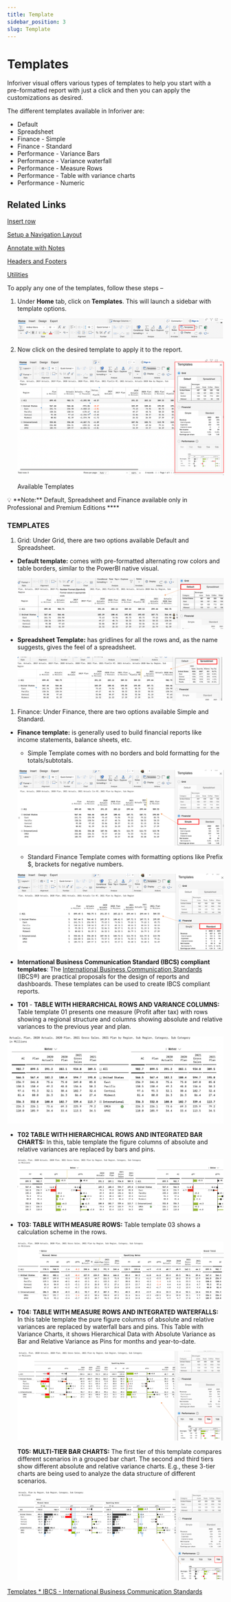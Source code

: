 ```yaml
---
title: Template
sidebar_position: 3
slug: Template
---
```


# Templates

Inforiver visual offers various types of templates to help you start with a pre-formatted report with just a click and then you can apply the customizations as desired. 

The different templates available in Inforiver are:

- Default
- Spreadsheet
- Finance - Simple
- Finance - Standard
- Performance - Variance Bars
- Performance - Variance waterfall
- Performance - Measure Rows
- Performance - Table with variance charts
- Performance - Numeric

## Related Links

[Insert row](/visual/insert-row)

[Setup a Navigation Layout](/build/setup-a-navigation-layout)

[Annotate with Notes](/build/Annotatenotes)

[Headers and Footers](/settings/headers-and-footers)

[Utilities](/settings/utilities)

To apply any one of the templates, follow these steps –

1. Under **Home** tab, click on **Templates**. This will launch a sidebar with template options.
    
    ![Untitled](/img/build/Template/Template1.png)
    
2. Now click on the desired template to apply it to the report.
    
    ![Available Templates](/img/build/Template/Template2.png)
    
    Available Templates
    

<aside>
💡 **Note:** Default, Spreadsheet and Finance available only in Professional and Premium Editions   ****

</aside>

### TEMPLATES

1. Grid: Under Grid, there are two options available Default and Spreadsheet. 
- **Default template:** comes with pre-formatted alternating row colors and table borders, similar to the PowerBI native visual.
    
    ![Untitled](/img/build/Template/Template3.png)
    
- **Spreadsheet Template:** has gridlines for all the rows and, as the name suggests, gives the feel of a spreadsheet.
    
    ![Untitled](/img/build/Template/Template4.png)

1. Finance: Under Finance, there are two options available Simple and Standard.  
- **Finance template:** is generally used to build financial reports like income statements, balance sheets, etc.
    - Simple Template comes with no borders and bold formatting for the totals/subtotals.
    
    ![Untitled](/img/build/Template/Template5.png)
    
    - Standard Finance Template comes with formatting options like Prefix $, brackets for negative numbers.
    
    ![Untitled](/img/build/Template/Template6.png)
    
- **International Business Communication Standard (IBCS) compliant templates**: The [International Business Communication Standards](https://www.ibcs.com/standards/) (IBCS®) are practical proposals for the design of reports and dashboards. These templates can be used to create IBCS compliant reports.

- **T01** - ****TABLE WITH HIERARCHICAL ROWS AND VARIANCE COLUMNS:**** Table template 01 presents one measure (Profit after tax) with rows showing a regional structure and columns showing absolute and relative variances to the previous year and plan.

![Screenshot 2022-05-25 at 3.14.27 PM.png](/img/build/Template/Template7.png)

- **T02 TABLE WITH HIERARCHICAL ROWS AND INTEGRATED BAR CHARTS:** In this, table template the figure columns of absolute and relative variances are replaced by bars and pins.
    
    ![Screenshot 2022-05-25 at 3.44.37 PM.png](/img/build/Template/Template8.png)
    

- ****T03: TABLE WITH MEASURE ROWS:**** Table template 03 shows a calculation scheme in the rows.
    
    ![Screenshot 2022-05-25 at 3.56.13 PM.png](/img/build/Template/Template9.png)
    

- ****T04: TABLE WITH MEASURE ROWS AND INTEGRATED WATERFALLS:**** In this table template the pure figure columns of absolute and relative variances are replaced by waterfall bars and pins. This Table with Variance Charts, it shows Hierarchical Data with Absolute Variance as Bar and Relative Variance as Pins for months and year-to-date.
    
    ![Untitled](/img/build/Template/Template10.png)
	
    **T05:** ****MULTI-TIER BAR CHARTS:**** The first tier of this template compares different scenarios in a grouped bar chart. The second and third tiers show different absolute and relative variance charts. E.g., these 3-tier charts are being used to analyze the data structure of different scenarios.
    
    ![Untitled](/img/build/Template/Template11.png)


[Templates * IBCS - International Business Communication Standards](https://www.ibcs.com/resource_category/templates/)